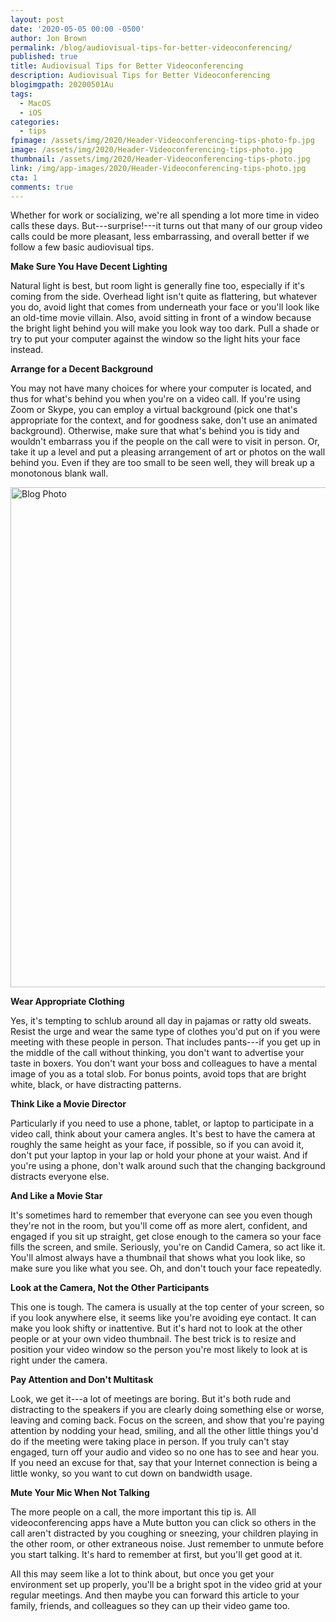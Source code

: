 ```yaml
---
layout: post
date: '2020-05-05 00:00 -0500'
author: Jon Brown
permalink: /blog/audiovisual-tips-for-better-videoconferencing/
published: true
title: Audiovisual Tips for Better Videoconferencing
description: Audiovisual Tips for Better Videoconferencing
blogimgpath: 20200501Au
tags:
  - MacOS
  - iOS
categories:
  - tips
fpimage: /assets/img/2020/Header-Videoconferencing-tips-photo-fp.jpg
image: /assets/img/2020/Header-Videoconferencing-tips-photo.jpg
thumbnail: /assets/img/2020/Header-Videoconferencing-tips-photo.jpg
link: /img/app-images/2020/Header-Videoconferencing-tips-photo.jpg
cta: 1
comments: true
---
```

Whether for work or socializing, we're all spending a lot more time in
video calls these days. But---surprise!---it turns out that many of our
group video calls could be more pleasant, less embarrassing, and overall
better if we follow a few basic audiovisual tips.​

**Make Sure You Have Decent Lighting**

Natural light is best, but room light is generally fine too, especially
if it's coming from the side. Overhead light isn't quite as flattering,
but whatever you do, avoid light that comes from underneath your face or
you'll look like an old-time movie villain. Also, avoid sitting in front
of a window because the bright light behind you will make you look way
too dark. Pull a shade or try to put your computer against the window so
the light hits your face instead.​

**Arrange for a Decent Background**

You may not have many choices for where your computer is located, and
thus for what's behind you when you're on a video call. If you're using
Zoom or Skype, you can employ a virtual background (pick one that's
appropriate for the context, and for goodness sake, don't use an
animated background). Otherwise, make sure that what's behind you is
tidy and wouldn't embarrass you if the people on the call were to visit
in person. Or, take it up a level and put a pleasing arrangement of art
or photos on the wall behind you. Even if they are too small to be seen
well, they will break up a monotonous blank wall.

<img alt="Blog Photo" src="{{ site.site_cdn }}/assets/img/blog/2020/20200501Au/Zoom-Skype-background-options.jpg" class="img-fluid rounded m-2" width="800" />

**Wear Appropriate Clothing**

Yes, it's tempting to schlub around all day in pajamas or ratty old
sweats. Resist the urge and wear the same type of clothes you'd put on
if you were meeting with these people in person. That includes
pants---if you get up in the middle of the call without thinking, you
don't want to advertise your taste in boxers. You don't want your boss
and colleagues to have a mental image of you as a total slob. For bonus
points, avoid tops that are bright white, black, or have distracting
patterns.​

**Think Like a Movie Director**

Particularly if you need to use a phone, tablet, or laptop to
participate in a video call, think about your camera angles. It's best
to have the camera at roughly the same height as your face, if possible,
so if you can avoid it, don't put your laptop in your lap or hold your
phone at your waist. And if you're using a phone, don't walk around such
that the changing background distracts everyone else.​

**And Like a Movie Star**

It's sometimes hard to remember that everyone can see you even though
they're not in the room, but you'll come off as more alert, confident,
and engaged if you sit up straight, get close enough to the camera so
your face fills the screen, and smile. Seriously, you're on Candid
Camera, so act like it. You'll almost always have a thumbnail that shows
what you look like, so make sure you like what you see. Oh, and don't
touch your face repeatedly.​

**Look at the Camera, Not the Other Participants**

This one is tough. The camera is usually at the top center of your
screen, so if you look anywhere else, it seems like you're avoiding eye
contact. It can make you look shifty or inattentive. But it's hard not
to look at the other people or at your own video thumbnail. The best
trick is to resize and position your video window so the person you're
most likely to look at is right under the camera.​

**Pay Attention and Don't Multitask**

Look, we get it---a lot of meetings are boring. But it's both rude and
distracting to the speakers if you are clearly doing something else or
worse, leaving and coming back. Focus on the screen, and show that
you're paying attention by nodding your head, smiling, and all the other
little things you'd do if the meeting were taking place in person. If
you truly can't stay engaged, turn off your audio and video so no one
has to see and hear you. If you need an excuse for that, say that your
Internet connection is being a little wonky, so you want to cut down on
bandwidth usage.​

**Mute Your Mic When Not Talking**

The more people on a call, the more important this tip is. All
videoconferencing apps have a Mute button you can click so others in the
call aren't distracted by you coughing or sneezing, your children
playing in the other room, or other extraneous noise. Just remember to
unmute before you start talking. It's hard to remember at first, but
you'll get good at it.

All this may seem like a lot to think about, but once you get your
environment set up properly, you'll be a bright spot in the video grid
at your regular meetings. And then maybe you can forward this article to
your family, friends, and colleagues so they can up their video game
too.